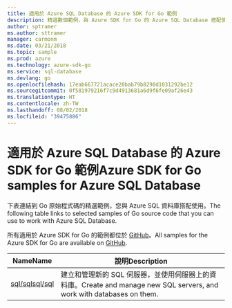 ```yaml
---
title: 適用於 Azure SQL Database 的 Azure SDK for Go 範例
description: 精選數個範例，與 Azure SDK for Go 的 Azure SQL Database 搭配使用。
author: sptramer
ms.author: sttramer
manager: carmonm
ms.date: 03/21/2018
ms.topic: sample
ms.prod: azure
ms.technology: azure-sdk-go
ms.service: sql-database
ms.devlang: go
ms.openlocfilehash: 17eab667721acace20bab79b8290d1031292be12
ms.sourcegitcommit: 0f581979216f7c9d4913681a6d9f6fe09af26e43
ms.translationtype: HT
ms.contentlocale: zh-TW
ms.lasthandoff: 08/02/2018
ms.locfileid: "39475886"
---
```

# <a name="azure-sdk-for-go-samples-for-azure-sql-database"></a><span data-ttu-id="87e22-103">適用於 Azure SQL Database 的 Azure SDK for Go 範例</span><span class="sxs-lookup"><span data-stu-id="87e22-103">Azure SDK for Go samples for Azure SQL Database</span></span>

<span data-ttu-id="87e22-104">下表連結到 Go 原始程式碼的精選範例，您與 Azure SQL 資料庫搭配使用。</span><span class="sxs-lookup"><span data-stu-id="87e22-104">The following table links to selected samples of Go source code that you can use to work with Azure SQL Database.</span></span>

<span data-ttu-id="87e22-105">所有適用於 Azure SDK for Go 的範例都位於 [GitHub](https://github.com/Azure-Samples/azure-sdk-for-go-samples)。</span><span class="sxs-lookup"><span data-stu-id="87e22-105">All samples for the Azure SDK for Go are available on [GitHub](https://github.com/Azure-Samples/azure-sdk-for-go-samples).</span></span>

| <span data-ttu-id="87e22-106">Name</span><span class="sxs-lookup"><span data-stu-id="87e22-106">Name</span></span> | <span data-ttu-id="87e22-107">說明</span><span class="sxs-lookup"><span data-stu-id="87e22-107">Description</span></span> |
|------|-------------|
| [<span data-ttu-id="87e22-108">sql/sql</span><span class="sxs-lookup"><span data-stu-id="87e22-108">sql/sql</span></span>](https://github.com/Azure-Samples/azure-sdk-for-go-samples/blob/master/sql/sql.go) | <span data-ttu-id="87e22-109">建立和管理新的 SQL 伺服器，並使用伺服器上的資料庫。</span><span class="sxs-lookup"><span data-stu-id="87e22-109">Create and manage new SQL servers, and work with databases on them.</span></span> |

